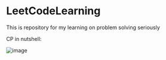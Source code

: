 # LeetCodeLearning
This is repository for my learning on problem solving seriously

CP in nutshell:

![image](https://user-images.githubusercontent.com/67360122/133024276-6a1ef729-dba0-4b8b-a653-92aafeb92abc.png)

